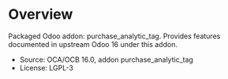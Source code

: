 # Overview

Packaged Odoo addon: purchase_analytic_tag. Provides features documented in upstream Odoo 16 under this addon.

- Source: OCA/OCB 16.0, addon purchase_analytic_tag
- License: LGPL-3
